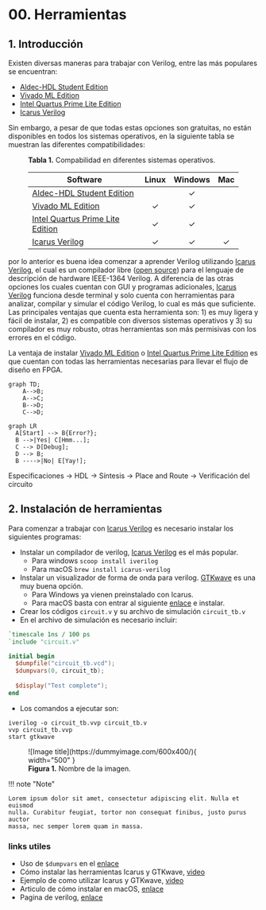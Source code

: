 # 00. Herramientas

## 1. Introducción

Existen diversas maneras para trabajar con Verilog, entre las más populares se encuentran:

- [Aldec-HDL Student Edition](https://www.aldec.com/en/products/fpga_simulation/active_hdl_student)
- [Vivado ML Edition](https://www.xilinx.com/products/design-tools/vivado/vivado-ml.html)
- [Intel Quartus Prime Lite Edition](https://www.intel.la/content/www/xl/es/products/details/fpga/development-tools/quartus-prime/resource.html)
- [Icarus Verilog](https://bleyer.org/icarus/)

Sin embargo, a pesar de que todas estas opciones son gratuitas, no están disponibles en todos los sistemas operativos, en la siguiente tabla se muestran las diferentes compatibilidades:


<figure markdown>

  <figcaption> <b>Tabla 1.</b> Compabilidad en diferentes sistemas operativos.</figcaption>

| Software                                                     | Linux | Windows | Mac  |
| ------------------------------------------------------------ | :---: | :-----: | :--: |
| [Aldec-HDL Student Edition](https://www.aldec.com/en/products/fpga_simulation/active_hdl_student) |       |    ✓    |      |
| [Vivado ML Edition](https://www.xilinx.com/products/design-tools/vivado/vivado-ml.html) |   ✓   |    ✓    |      |
| [Intel Quartus Prime Lite Edition](https://www.intel.la/content/www/xl/es/products/details/fpga/development-tools/quartus-prime/resource.html) |   ✓   |    ✓    |      |
| [Icarus Verilog](https://bleyer.org/icarus/)                         |   ✓   |    ✓    |  ✓   |

</figure>

por lo anterior es buena idea comenzar a aprender Verilog utilizando [Icarus Verilog](https://bleyer.org/icarus/), el cual es un compilador libre ([open source](https://www.redhat.com/en/topics/open-source/what-is-open-source)) para el lenguaje de descripción de hardware IEEE-1364 Verilog. A diferencia de las otras opciones los cuales cuentan con GUI y programas adicionales, [Icarus Verilog](https://bleyer.org/icarus/) funciona desde terminal y solo cuenta con herramientas para analizar, compilar y simular el código Verilog, lo cual es más que suficiente. Las principales ventajas que cuenta esta herramienta son: 1) es muy ligera y fácil de instalar, 2) es compatible con diversos sistemas operativos y 3) su compilador es muy robusto, otras herramientas son más permisivas con los errores en el código.

La ventaja de instalar [Vivado ML Edition](https://www.xilinx.com/products/design-tools/vivado/vivado-ml.html) o [Intel Quartus Prime Lite Edition](https://www.intel.la/content/www/xl/es/products/details/fpga/development-tools/quartus-prime/resource.html) es que cuentan con todas las herramientas necesarias para llevar el flujo de diseño en FPGA.

```mermaid
graph TD;
    A-->B;
    A-->C;
    B-->D;
    C-->D;
```

``` mermaid
graph LR
  A[Start] --> B{Error?};
  B -->|Yes| C[Hmm...];
  C --> D[Debug];
  D --> B;
  B ---->|No| E[Yay!];
```


Especificaciones -> HDL -> Síntesis -> Place and Route -> Verificación del circuito

## 2. Instalación de herramientas

Para comenzar a trabajar con [Icarus Verilog](https://bleyer.org/icarus/) es necesario instalar los siguientes programas:

- Instalar un compilador de verilog, [Icarus Verilog](https://bleyer.org/icarus/) es el más popular. 
	- Para windows  `scoop install iverilog`
	- Para macOS  `brew install icarus-verilog`
- Instalar un visualizador de forma de onda para verilog. [GTKwave](https://gtkwave.sourceforge.net/) es una muy buena opción.
	- Para Windows ya vienen preinstalado con Icarus.
	- Para macOS basta con entrar al siguiente [enlace](https://sourceforge.net/projects/gtkwave/files/latest/download) e instalar.
- Crear los códigos  `circuit.v` y su archivo de simulación `circuit_tb.v`
- En el archivo de simulación es necesario incluir:
```verilog
`timescale 1ns / 100 ps
`include "circuit.v"

initial begin
  $dumpfile("circuit_tb.vcd");
  $dumpvars(0, circuit_tb);
  
  $display("Test complete");
end
```
- Los comandos a ejecutar son:
```plain
iverilog -o circuit_tb.vvp circuit_tb.v
vvp circuit_tb.vvp
start gtkwave
```


<figure markdown>
  ![Image title](https://dummyimage.com/600x400/){ width="500" }
  <figcaption><b>Figura 1.</b> Nombre de la imagen.</figcaption>
</figure>






!!! note "Note"

    Lorem ipsum dolor sit amet, consectetur adipiscing elit. Nulla et euismod
    nulla. Curabitur feugiat, tortor non consequat finibus, justo purus auctor
    massa, nec semper lorem quam in massa.


### links utiles

- Uso de `$dumpvars` en el [enlace](https://www.referencedesigner.com/tutorials/verilog/verilog_62.php#:~:text=The%20simplest%20way%20to%20use%20it%20is%20without%20any%20argument.&text=%24dumpvars(0%2C%20toptestbench_module),instantiated%20by%20this%20top%20module.)
- Cómo instalar las herramientas Icarus y GTKwave, [video](https://www.youtube.com/watch?v=3Xm6fgKAO94&list=PLTFN8e-Y3kpEhLKNox-tRNJ9eNFxZopA.0)
- Ejemplo de como utilizar Icarus y GTKwave, [video](https://www.youtube.com/watch?v=-EKjm7G4HcI)
- Articulo de cómo instalar en macOS, [enlace](https://saiankit.medium.com/how-to-simulate-verilog-models-on-macos-5a6f821b2c4f)
- Pagina de verilog, [enlace](https://www.verilog.com/)
